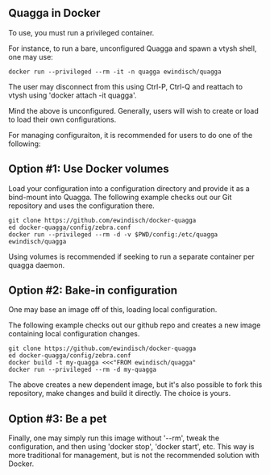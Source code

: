 Quagga in Docker
-----------------

To use, you must run a privileged container.

For instance, to run a bare, unconfigured Quagga and
spawn a vtysh shell, one may use:

```
docker run --privileged --rm -it -n quagga ewindisch/quagga
```

The user may disconnect from this using Ctrl-P, Ctrl-Q and
reattach to vtysh using 'docker attach -it quagga'.

Mind the above is unconfigured. Generally, users will wish
to create or load to load their own configurations.

For managing configuraiton, it is recommended
for users to do one of the following:

Option #1: Use Docker volumes
-----------------------------

Load your configuration into a configuration directory and
provide it as a bind-mount into Quagga. The following example
checks out our Git repository and uses the configuration there.

```
git clone https://github.com/ewindisch/docker-quagga
ed docker-quagga/config/zebra.conf
docker run --privileged --rm -d -v $PWD/config:/etc/quagga ewindisch/quagga
```

Using volumes is recommended if seeking to run a separate container
per quagga daemon.

Option #2: Bake-in configuration
--------------------------------

One may base an image off of this, loading local configuration.

The following example checks out our github repo and creates
a new image containing local configuration changes.

```
git clone https://github.com/ewindisch/docker-quagga
ed docker-quagga/config/zebra.conf
docker build -t my-quagga <<<"FROM ewindisch/quagga"
docker run --privileged --rm -d my-quagga
```

The above creates a new dependent image, but it's also
possible to fork this repository, make changes and
build it directly. The choice is yours.

Option #3: Be a pet
-------------------

Finally, one may simply run this image without '--rm',
tweak the configuration, and then using 'docker stop', 'docker start',
etc. This way is more traditional for management, but is not the
recommended solution with Docker.
